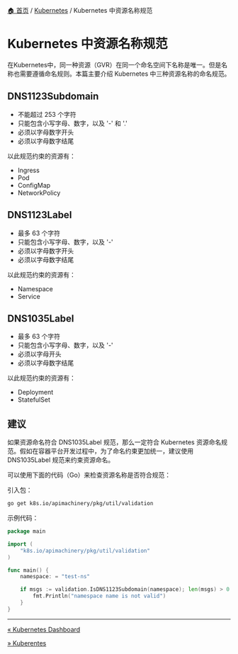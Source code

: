 [🏠 首页](../_index.md) / [Kubernetes](_index.md) / Kubernetes 中资源名称规范

# Kubernetes 中资源名称规范

在Kubernetes中，同一种资源（GVR）在同一个命名空间下名称是唯一。但是名称也需要遵循命名规则。本篇主要介绍 Kubernetes 中三种资源名称的命名规范。

## DNS1123Subdomain

- 不能超过 253 个字符
- 只能包含小写字母、数字，以及 '-' 和 '.'
- 必须以字母数字开头
- 必须以字母数字结尾

以此规范约束的资源有：

- Ingress
- Pod
- ConfigMap
- NetworkPolicy

## DNS1123Label

- 最多 63 个字符
- 只能包含小写字母、数字，以及 '-'
- 必须以字母数字开头
- 必须以字母数字结尾

以此规范约束的资源有：

- Namespace
- Service

## DNS1035Label

- 最多 63 个字符
- 只能包含小写字母、数字，以及 '-'
- 必须以字母开头
- 必须以字母数字结尾

以此规范约束的资源有：

- Deployment
- StatefulSet

## 建议

如果资源命名符合 DNS1035Label 规范，那么一定符合 Kubernetes 资源命名规范。假如在容器平台开发过程中，为了命名约束更加统一，建议使用 DNS1035Label 规范来约束资源命名。

可以使用下面的代码（Go）来检查资源名称是否符合规范：

引入包：

```bash
go get k8s.io/apimachinery/pkg/util/validation
```

示例代码：

```go
package main

import (
    "k8s.io/apimachinery/pkg/util/validation"
)

func main() {
    namespace: = "test-ns"

    if msgs := validation.IsDNS1123Subdomain(namespace); len(msgs) > 0 {
        fmt.Println("namespace name is not valid")
    }
}
```

---
[« Kubernetes Dashboard](kubernetes-dashboard.md)

[» Kuberentes](kubernetes.md)
